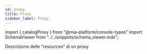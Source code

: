 ```yaml
---
id: proxy
title: Proxy
sidebar_label: Proxy
---
```


import { catalogProxy } from "@mia-platform/console-types"
import SchemaViewer from "../../snippets/schema_viewer.mdx";

Descrizione delle "resources" di un proxy

<SchemaViewer schema={catalogProxy.resourcesSchema} />
